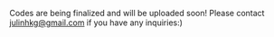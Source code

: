 Codes are being finalized and will be uploaded soon! Please contact julinhkg@gmail.com if you have any inquiries:)
